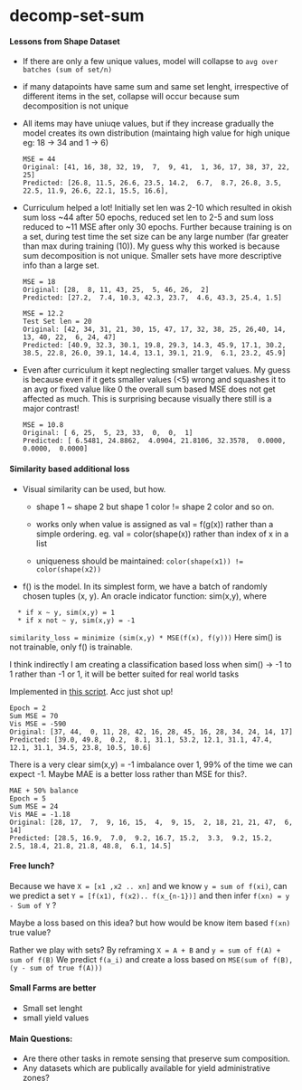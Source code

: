 # decomp-set-sum

#### Lessons from Shape Dataset

* If there are only a few unique values, model will collapse to ``avg over batches (sum of set/n)``

* if many datapoints have same sum and same set lenght, irrespective of different items in the set, collapse will occur because sum decomposition is not unique

* All items may have uniuqe values, but if they increase gradually the model creates its own distribution (maintaing high value for high unique eg: 18 -> 34 and 1 -> 6)

    ```
    MSE = 44
    Original: [41, 16, 38, 32, 19,  7,  9, 41,  1, 36, 17, 38, 37, 22, 25]
    Predicted: [26.8, 11.5, 26.6, 23.5, 14.2,  6.7,  8.7, 26.8, 3.5, 22.5, 11.9, 26.6, 22.1, 15.5, 16.6],
    ```

* Curriculum helped a lot! Initially set len was 2-10 which resulted in okish sum loss ~44 after 50 epochs, reduced set len to 2-5 and sum loss reduced to ~11 MSE after only 30 epochs.
Further because training is on a set, during test time the set size can be any large number (far greater than max during training (10)). 
My guess why this worked is because sum decomposition is not unique. Smaller sets have more descriptive info than a large set.


    ```
    MSE = 18
    Original: [28,  8, 11, 43, 25,  5, 46, 26,  2]
    Predicted: [27.2,  7.4, 10.3, 42.3, 23.7,  4.6, 43.3, 25.4, 1.5]
    ```

    ```
    MSE = 12.2
    Test Set len = 20
    Original: [42, 34, 31, 21, 30, 15, 47, 17, 32, 38, 25, 26,40, 14, 13, 40, 22,  6, 24, 47]
    Predicted: [40.9, 32.3, 30.1, 19.8, 29.3, 14.3, 45.9, 17.1, 30.2, 38.5, 22.8, 26.0, 39.1, 14.4, 13.1, 39.1, 21.9,  6.1, 23.2, 45.9]
    ```

* Even after curriculum it kept neglecting smaller target values. My guess is because even if it gets smaller values (<5) wrong and squashes it to an avg or fixed value like 0 the overall sum based MSE does not get affected as much.
This is surprising because visually there still is a major contrast!

    ```
    MSE = 10.8
    Original: [ 6, 25,  5, 23, 33,  0,  0,  1]
    Predicted: [ 6.5481, 24.8862,  4.0904, 21.8106, 32.3578,  0.0000,  0.0000,  0.0000]
    ```
#### Similarity based additional loss

* Visual similarity can be used, but how.
  * shape 1 ~ shape 2 but shape 1 color != shape 2 color and so on.
  * works only when value is assigned as val = f(g(x)) rather than a simple ordering.
    eg. val = color(shape(x)) rather than index of x in a list

  * uniqueness should be maintained: ``color(shape(x1)) != color(shape(x2))``

* f() is the model. In its simplest form, we have a batch of randomly chosen tuples (x, y).
An oracle indicator function: sim(x,y), where
```
  * if x ~ y, sim(x,y) = 1
  * if x not ~ y, sim(x,y) = -1
```
``similarity_loss = minimize (sim(x,y) * MSE(f(x), f(y)))``
Here sim() is not trainable, only f() is trainable.

I think indirectly I am creating a classification based loss
when sim() -> -1 to 1 rather than -1 or 1, it will be better suited for real world tasks

Implemented in [this script](./train_shapes_vis_oracle.py). Acc just shot up! 
```
Epoch = 2
Sum MSE = 70
Vis MSE = -590
Original: [37, 44,  0, 11, 28, 42, 16, 28, 45, 16, 28, 34, 24, 14, 17]
Predicted: [39.0, 49.8,  0.2,  8.1, 31.1, 53.2, 12.1, 31.1, 47.4, 12.1, 31.1, 34.5, 23.8, 10.5, 10.6]
```
There is a very clear sim(x,y) = -1 imbalance over 1, 99% of the time we can expect -1. 
Maybe MAE is a better loss rather than MSE for this?. 

```
MAE + 50% balance 
Epoch = 5
Sum MSE = 24
Vis MAE = -1.18
Original: [28, 17,  7,  9, 16, 15,  4,  9, 15,  2, 18, 21, 21, 47,  6, 14]
Predicted: [28.5, 16.9,  7.0,  9.2, 16.7, 15.2,  3.3,  9.2, 15.2,  2.5, 18.4, 21.8, 21.8, 48.8,  6.1, 14.5]
```


#### Free lunch?

Because we have ``X = [x1 ,x2 .. xn]`` and we know ``y = sum of f(xi)``, can we predict a set ``Y = [f(x1), f(x2).. f(x_{n-1})]`` and then infer ``f(xn) = y - Sum of Y`` ?

Maybe a loss based on this idea? but how would be know item based ``f(xn)`` true value? 

Rather we play with sets? By reframing ``X = A + B`` and ``y = sum of f(A) + sum of f(B)``
We predict ``f(a_i)`` and create a loss based on
``MSE(sum of f(B), (y - sum of true f(A)))`` 



#### Small Farms are better

* Small set lenght
* small yield values 


#### Main Questions:

* Are there other tasks in remote sensing that preserve sum composition. 
* Any datasets which are publically available for yield administrative zones?